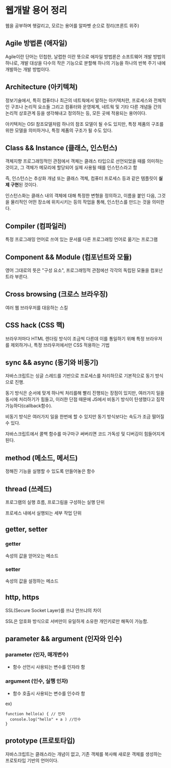 # 웹개발 용어 정리

웹을 공부하며 헷갈리고, 모르는 용어를 알파벳 순으로 정리(프론트 위주)


## Agile 방법론 (애자일)

Agile이란 단어는 민첩한, 날렵한 이란 뜻으로 애자일 방법론은 소프트웨어 개발 방법의 하나로, 개발 대상을 다수의 작은 기능으로 분할해 하나의 기능을 하나의 반복 주기 내에 개발하는 개발 방법이다.


## Architecture (아키텍쳐)

정보기술에서, 특히 컴퓨터나 최근의 네트웍에서 말하는 아키텍처란, 프로세스와 전체적인 구조나 논리적 요소들 그리고 컴퓨터와 운영체계, 네트웍 및 기타 다른 개념들 간의 논리적 상호관계 등을 생각해내고 정의하는 등, 모든 곳에 적용되는 용어이다.

아키텍처는 OSI 참조모델처럼 하나의 참조 모델이 될 수도 있지만, 특정 제품의 구조를 위한 모델을 의미하거나, 특정 제품의 구조가 될 수도 있다.


## Class && Instance (클래스, 인스턴스)

객체지향 프로그래밍적인 관점에서 객체는 클래스 타입으로 선언되었을 때를 의미하는 것이고, 그 객체가 메모리에 할당되어 실제 사용될 때를 인스턴스라고 함

즉, 인스턴스는 추상화 개념 또는 클래스 객체, 컴퓨터 프로세스 등과 같은 템플릿이 **실제 구현**된 것이다.

인스턴스화는 클래스 내의 객체에 대해 특정한 변형을 정의하고, 이름을 붙인 다음, 그것을 물리적인 어떤 장소에 위치시키는 등의 작업을 통해, 인스턴스를 만드는 것을 의미한다. 


## Compiler (컴파일러)

특정 프로그래밍 언어로 쓰여 있는 문서를 다른 프로그래밍 언어로 옮기는 프로그램


## Component && Module (컴포넌트와 모듈)

영어 그대로의 뜻은 "구성 요소", 프로그래밍적 관점에선 각각의 독립된 모듈을 컴포넌트라 부른다.


## Cross browsing (크로스 브라우징)

여러 웹 브라우저를 대응하는 스킬

## CSS hack (CSS 핵)

브라우저마다 HTML 렌더링 방식이 조금씩 다른데 이를 통일하기 위해 특정 브라우저를 제외하거나, 특정 브라우저에서만  CSS 적용하는 기법


## sync && async (동기와 비동기)

자바스크립트는 싱글 스레드를 기반으로 프로세스를 처리하므로 기본적으로 동기 방식으로 진행.

동기 방식은 순서에 맞게 하나씩 처리를해 빨리 진행되는 장점이 있지만, 여러가지 일을 동시에 처리하기가 힘들고, 이러한 단점 때문에 JS에서 비동기 방식이 탄생했다고 짐작 가능하다(callback함수).

비동기 방식은 여러가지 일을 한번에 할 수 있지만 동기 방식보다는 속도가 조금 떨어질 수 있다.

자바스크립트에서 콜백 함수를 마구마구 써버리면 코드 가독성 및 디버깅이 힘들어지게 된다.


## method (메소드, 메서드)

정해진 기능을 실행할 수 있도록 만들어놓은 함수


## thread (쓰레드)

프로그램의 실행 흐름, 프로그림을 구성하는 실행 단위

프로세스 내에서 실행되는 세부 작업 단위


## getter, setter

### getter

속성의 값을 얻어오는 메소드

### setter

속성의 값을 설정하는 메소드


## http, https

SSL(Secure Socket Layer)를 쓰냐 안쓰냐의 차이

SSL은 암호화 방식으로 서버만이 유일하게 소유한 개인키로만 해독이 가능함.


## parameter && argument (인자와 인수)

### parameter (인자, 매개변수)

- 함수 선언시 사용되는 변수를 인자라 함

### argument (인수, 실행 인자)

- 함수 호출시 사용되는 변수를 인수라 함

ex)
```
function hello(a) { // 인자
  console.log("hello" + a ) //인수
}
```


## prototype (프로토타입)

자바스크립트는 클래스라는 개념이 없고, 기존 객체를 복사해 새로운 객체를 생성하는 프로토타입 기반의 언어이다.

